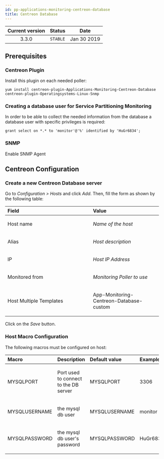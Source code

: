 ```yaml
---
id: pp-applications-monitoring-centreon-database
title: Centreon Database
---
```


| Current version | Status | Date |
| :-: | :-: | :-: |
| 3.3.0 | `STABLE` | Jan 30 2019 |

## Prerequisites
### Centreon Plugin
Install this plugin on each needed poller:

    yum install centreon-plugin-Applications-Monitoring-Centreon-Database centreon-plugin-Operatingsystems-Linux-Snmp

### Creating a database user for Service Partitioning Monitoring
In order to be able to collect the needed information from the database a database user with specific privileges is required:

    grant select on *.* to 'monitor'@'%' identified by 'HuGr6834';

### SNMP
Enable SNMP Agent

## Centreon Configuration
### Create a new Centreon Database server
Go to *Configuration &gt; Hosts* and click *Add*. Then, fill the form as
shown by the following table:

<table>
<colgroup>
<col width="55%" />
<col width="44%" />
</colgroup>
<thead>
<tr class="header">
<th align="left">Field</th>
<th align="left">Value</th>
</tr>
</thead>
<tbody>
<tr class="odd">
<td align="left"><p>Host name</p></td>
<td align="left"><p><em>Name of the host</em></p></td>
</tr>
<tr class="even">
<td align="left"><p>Alias</p></td>
<td align="left"><p><em>Host description</em></p></td>
</tr>
<tr class="odd">
<td align="left"><p>IP</p></td>
<td align="left"><p><em>Host IP Address</em></p></td>
</tr>
<tr class="even">
<td align="left"><p>Monitored from</p></td>
<td align="left"><p><em>Monitoring Poller to use</em></p></td>
</tr>
<tr class="odd">
<td align="left"><p>Host Multiple Templates</p></td>
<td align="left"><p>App-Monitoring-Centreon-Database-custom</p></td>
</tr>
</tbody>
</table>

Click on the *Save* button.

### Host Macro Configuration
The following macros must be configured on host:

<table>
<colgroup>
<col width="20%" />
<col width="47%" />
<col width="19%" />
<col width="13%" />
</colgroup>
<thead>
<tr class="header">
<th align="left">Macro</th>
<th align="left">Description</th>
<th align="left">Default value</th>
<th align="left">Example</th>
</tr>
</thead>
<tbody>
<tr class="odd">
<td align="left"><p>MYSQLPORT</p></td>
<td align="left"><p>Port used to connect to the DB server</p></td>
<td align="left"><p>MYSQLPORT</p></td>
<td align="left"><p>3306</p></td>
</tr>
<tr class="even">
<td align="left"><p>MYSQLUSERNAME</p></td>
<td align="left"><p>the mysql db user</p></td>
<td align="left"><p>MYSQLUSERNAME</p></td>
<td align="left"><p>monitor</p></td>
</tr>
<tr class="odd">
<td align="left"><p>MYSQLPASSWORD</p></td>
<td align="left"><p>the mysql db user's password</p></td>
<td align="left"><p>MYSQLPASSWORD</p></td>
<td align="left"><p>HuGr6834</p></td>
</tr>
</tbody>
</table>

